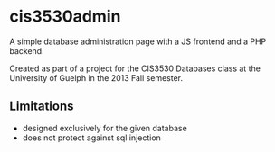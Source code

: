 cis3530admin
============

A simple database administration page with a JS frontend and a PHP backend.

Created as part of a project for the CIS3530 Databases class at the University of Guelph in the 2013 Fall semester.

Limitations
-----------

* designed exclusively for the given database
* does not protect against sql injection
